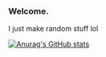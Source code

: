 ### Welcome.

I just make random stuff lol

[![Anurag's GitHub stats](https://github-readme-stats.vercel.app/api?username=peytoncl)](https://github.com/anuraghazra/github-readme-stats)

